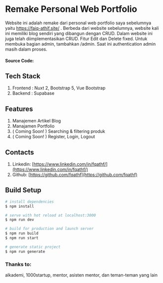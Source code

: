 # Remake Personal Web Portfolio

Website ini adalah remake dari personal web portfolio saya sebelumnya yaitu https://faiq-athif.site/ . Berbeda dari website sebelumnya, website kali ini memiliki blog sendiri yang dibangun dengan CRUD. Dalam website ini juga telah diimplementasikan CRUD. Fitur Edit dan Delete fixed. Untuk membuka bagian admin, tambahkan /admin. Saat ini authentication admin masih dalam proses.

#### Source Code:

## Tech Stack

1. Frontend : Nuxt 2, Bootstrap 5, Vue Bootstrap
2. Backend : Supabase

## Features

1. Manajemen Artikel Blog
2. Manajamen Portfolio
3. ( Coming Soon! ) Searching & filtering produk 
4. ( Coming Soon! ) Register, Login, Logout

## Contacts

1. Linkedin: [https://www.linkedin.com/in/fqathf/](https://www.linkedin.com/in/fqathf/)
2. Github: [https://github.com/fqathf](https://github.com/fqathf)

## Build Setup

```bash
# install dependencies
$ npm install

# serve with hot reload at localhost:3000
$ npm run dev

# build for production and launch server
$ npm run build
$ npm run start

# generate static project
$ npm run generate
```

### Thanks to:

alkademi, 1000startup, mentor, asisten mentor, dan teman-teman yang lain
